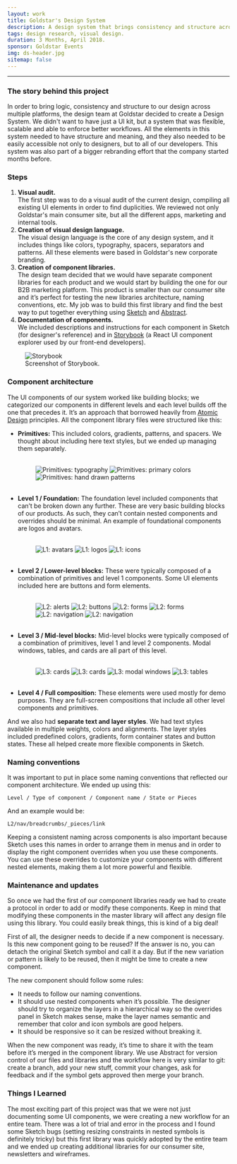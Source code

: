 ```yaml
---
layout: work
title: Goldstar's Design System
description: A design system that brings consistency and structure across multiple platforms.
tags: design research, visual design.
duration: 3 Months, April 2018.
sponsor: Goldstar Events
img: ds-header.jpg
sitemap: false
---
```

<script src="/flickity.js"></script>
---

### The story behind this project

In order to bring logic, consistency and structure to our design across multiple platforms, the design team at Goldstar decided to create a Design System. We didn't want to have just a UI kit, but a system that was flexible, scalable and able to enforce better workflows. All the elements in this system needed to have structure and meaning, and they also needed to be easily accessible not only to designers, but to all of our developers. This system was also part of a bigger rebranding effort that the company started months before.

### Steps

1. **Visual audit.**  
The first step was to do a visual audit of the current design, compiling all existing UI elements in order to find duplicities. We reviewed not only Goldstar's main consumer site, but all the different apps, marketing and internal tools.
2. **Creation of visual design language.**  
The visual design language is the core of any design system, and it includes things like colors, typography, spacers, separators and patterns. All these elements were based in Goldstar's new corporate branding.
3. **Creation of component libraries.**  
The design team decided that we would have separate component libraries for each product and we would start by building the one for our B2B marketing platform. This product is smaller than our consumer site and it’s perfect for testing the new libraries architecture, naming conventions, etc. My job was to build this first library and find the best way to put together everything using [Sketch](https://www.sketch.com/) and [Abstract](https://www.abstract.com/).
4. **Documentation of components.**  
We included descriptions and instructions for each component in Sketch (for designer's reference) and in [Storybook](https://storybook.js.org) (a React UI component explorer used by our front-end developers).

<figure>
  <img src="/images/ds-0.jpg" alt="Storybook">
  <br>
  <figcaption>Screenshot of Storybook.</figcaption>
</figure>

### Component architecture

The UI components of our system worked like building blocks; we categorized our components in different levels and each level builds off the one that precedes it. It’s an approach that borrowed heavily from [Atomic Design](http://bradfrost.com/blog/post/atomic-web-design/) principles. All the component library files were structured like this:
- **Primitives:** This included colors, gradients, patterns, and spacers. We thought about including here text styles, but we ended up managing them separately.<br><br>
  <figure>
  <div class="carousel" data-flickity='{ "imagesLoaded": true, "percentPosition": false }'>
    <img src="/images/ds-1.jpg" alt="Primitives: typography">
    <img src="/images/ds-2.jpg" alt="Primitives: primary colors">
    <img src="/images/ds-3.jpg" alt="Primitives: hand drawn patterns">
  </div>
  </figure><br>
- **Level 1 / Foundation:** The foundation level included components that can’t be broken down any further. These are very basic building blocks of our products. As such, they can’t contain nested components and overrides should be minimal. An example of foundational components are logos and avatars.<br><br>
  <figure>
  <div class="carousel" data-flickity='{ "imagesLoaded": true, "percentPosition": false }'>
    <img src="/images/ds-4.jpg" alt="L1: avatars">
    <img src="/images/ds-5.jpg" alt="L1: logos">
    <img src="/images/ds-6.jpg" alt="L1: icons">
  </div>
  </figure><br>
- **Level 2 / Lower-level blocks:** These were typically composed of a combination of primitives and level 1 components. Some UI elements included here are buttons and form elements.<br><br>
  <figure>
  <div class="carousel" data-flickity='{ "imagesLoaded": true, "percentPosition": false }'>
    <img src="/images/ds-7.jpg" alt="L2: alerts">
    <img src="/images/ds-8.jpg" alt="L2: buttons">
    <img src="/images/ds-9.jpg" alt="L2: forms">
    <img src="/images/ds-10.jpg" alt="L2: forms">
    <img src="/images/ds-11.jpg" alt="L2: navigation">
    <img src="/images/ds-12.jpg" alt="L2: navigation">
  </div>
  </figure><br>
- **Level 3 / Mid-level blocks:** Mid-level blocks were typically composed of a combination of primitives, level 1 and level 2 components. Modal windows, tables, and cards are all part of this level.<br><br>
  <figure>
  <div class="carousel" data-flickity='{ "imagesLoaded": true, "percentPosition": false }'>
    <img src="/images/ds-13.jpg" alt="L3: cards">
    <img src="/images/ds-14.jpg" alt="L3: cards">
    <img src="/images/ds-15.jpg" alt="L3: modal windows">
    <img src="/images/ds-16.jpg" alt="L3: tables">
  </div>
  </figure><br>
- **Level 4 / Full composition:** These elements were used mostly for demo purposes. They are full-screen compositions that include all other level components and primitives.

And we also had **separate text and layer styles**. We had text styles available in multiple weights, colors and alignments. The layer styles included predefined colors, gradients, form container states and button states. These all helped create more flexible components in Sketch.

### Naming conventions

It was important to put in place some naming conventions that reflected our component architecture. We ended up using this:

`Level / Type of component / Component name / State or Pieces`

And an example would be:

`L2/nav/breadcrumbs/_pieces/link`

Keeping a consistent naming across components is also important because Sketch uses this names in order to arrange them in menus and in order to display the right component overrides when you use these components. You can use these overrides to customize your components with different nested elements, making them a lot more powerful and flexible.

### Maintenance and updates

So once we had the first of our component libraries ready we had to create a protocol in order to add or modify these components. Keep in mind that modifying these components in the master library will affect any design file using this library. You could easily break things, this is kind of a big deal!

First of all, the designer needs to decide if a new component is necessary. Is this new component going to be reused? If the answer is no, you can detach the original Sketch symbol and call it a day. But if the new variation or pattern is likely to be reused, then it might be time to create a new component.

The new component should follow some rules:
- It needs to follow our naming conventions.
- It should use nested components when it’s possible. The designer should try to organize the layers in a hierarchical way so the overrides panel in Sketch makes sense, make the layer names semantic and remember that color and icon symbols are good helpers.
- It should be responsive so it can be resized without breaking it.

When the new component was ready, it’s time to share it with the team before it’s merged in the component library. We use Abstract for version control of our files and libraries and the workflow here is very similar to git: create a branch, add your new stuff, commit your changes, ask for feedback and if the symbol gets approved then merge your branch.

### Things I Learned

The most exciting part of this project was that we were not just documenting some UI components, we were creating a new workflow for an entire team. There was a lot of trial and error in the process and I found some Sketch bugs (setting resizing constraints in nested symbols is definitely tricky) but this first library was quickly adopted by the entire team and we ended up creating additional libraries for our consumer site, newsletters and wireframes.

